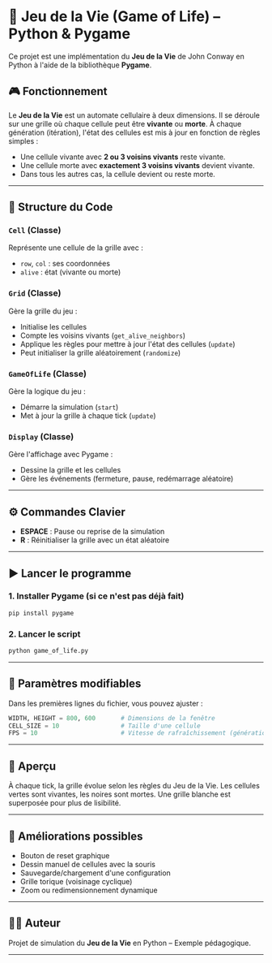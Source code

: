

# 🧬 Jeu de la Vie (Game of Life) – Python & Pygame

Ce projet est une implémentation du **Jeu de la Vie** de John Conway en Python à l'aide de la bibliothèque **Pygame**.

## 🎮 Fonctionnement

Le **Jeu de la Vie** est un automate cellulaire à deux dimensions. Il se déroule sur une grille où chaque cellule peut être **vivante** ou **morte**. À chaque génération (itération), l'état des cellules est mis à jour en fonction de règles simples :

* Une cellule vivante avec **2 ou 3 voisins vivants** reste vivante.
* Une cellule morte avec **exactement 3 voisins vivants** devient vivante.
* Dans tous les autres cas, la cellule devient ou reste morte.

---

## 🧱 Structure du Code

### `Cell` (Classe)

Représente une cellule de la grille avec :

* `row`, `col` : ses coordonnées
* `alive` : état (vivante ou morte)

### `Grid` (Classe)

Gère la grille du jeu :

* Initialise les cellules
* Compte les voisins vivants (`get_alive_neighbors`)
* Applique les règles pour mettre à jour l'état des cellules (`update`)
* Peut initialiser la grille aléatoirement (`randomize`)

### `GameOfLife` (Classe)

Gère la logique du jeu :

* Démarre la simulation (`start`)
* Met à jour la grille à chaque tick (`update`)

### `Display` (Classe)

Gère l'affichage avec Pygame :

* Dessine la grille et les cellules
* Gère les événements (fermeture, pause, redémarrage aléatoire)

---

## ⚙️ Commandes Clavier

* **ESPACE** : Pause ou reprise de la simulation
* **R** : Réinitialiser la grille avec un état aléatoire

---

## ▶️ Lancer le programme

### 1. Installer Pygame (si ce n'est pas déjà fait)

```bash
pip install pygame
```

### 2. Lancer le script

```bash
python game_of_life.py
```

---

## 📐 Paramètres modifiables

Dans les premières lignes du fichier, vous pouvez ajuster :

```python
WIDTH, HEIGHT = 800, 600       # Dimensions de la fenêtre
CELL_SIZE = 10                 # Taille d'une cellule
FPS = 10                       # Vitesse de rafraîchissement (générations/seconde)
```

---

## 📸 Aperçu

À chaque tick, la grille évolue selon les règles du Jeu de la Vie. Les cellules vertes sont vivantes, les noires sont mortes. Une grille blanche est superposée pour plus de lisibilité.

---

## 🔁 Améliorations possibles

* Bouton de reset graphique
* Dessin manuel de cellules avec la souris
* Sauvegarde/chargement d'une configuration
* Grille torique (voisinage cyclique)
* Zoom ou redimensionnement dynamique

---

## 🧑‍💻 Auteur

Projet de simulation du **Jeu de la Vie** en Python – Exemple pédagogique.

---
